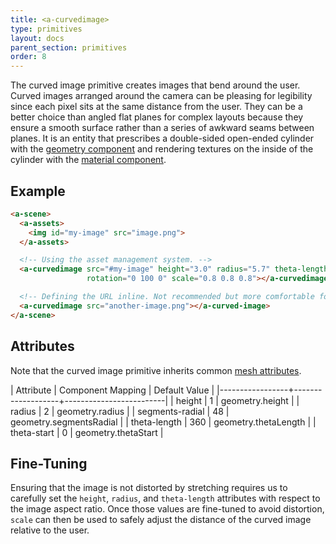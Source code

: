 ```yaml
---
title: <a-curvedimage>
type: primitives
layout: docs
parent_section: primitives
order: 8
---
```



The curved image primitive creates images that bend around the user. Curved images arranged around the camera can be pleasing for legibility since each pixel sits at the same distance from the user. They can be a better choice than angled flat planes for complex layouts because they ensure a smooth surface rather than a series of awkward seams between planes. It is an entity that prescribes a double-sided open-ended cylinder with the [geometry component](../components/geometry.html) and rendering textures on the inside of the cylinder with the [material component](../components/material.html).

## Example

```html
<a-scene>
  <a-assets>
    <img id="my-image" src="image.png">
  </a-assets>

  <!-- Using the asset management system. -->
  <a-curvedimage src="#my-image" height="3.0" radius="5.7" theta-length="72"
                 rotation="0 100 0" scale="0.8 0.8 0.8"></a-curvedimage>

  <!-- Defining the URL inline. Not recommended but more comfortable for web developers. -->
  <a-curvedimage src="another-image.png"></a-curved-image>
</a-scene>
```

## Attributes

Note that the curved image primitive inherits common [mesh attributes](./mesh-attributes.html).

| Attribute       | Component Mapping | Default Value           |
|-----------------+-------------------+-------------------------|
| height          | 1                 | geometry.height         |
| radius          | 2                 | geometry.radius         |
| segments-radial | 48                | geometry.segmentsRadial |
| theta-length    | 360               | geometry.thetaLength    |
| theta-start     | 0                 | geometry.thetaStart     |

## Fine-Tuning

Ensuring that the image is not distorted by stretching requires us to carefully set the `height`, `radius`, and `theta-length` attributes with respect to the image aspect ratio. Once those values are fine-tuned to avoid distortion, `scale` can then be used to safely adjust the distance of the curved image relative to the user.
